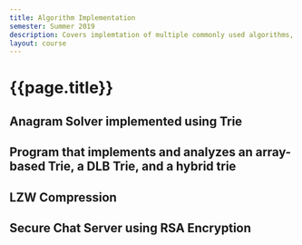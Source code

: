 ```yaml
---
title: Algorithm Implementation
semester: Summer 2019
description: Covers implemtation of multiple commonly used algorithms, including sorting, searching, encryption, and compression.
layout: course
---
```


# {{page.title}}

## Anagram Solver implemented using Trie

## Program that implements and analyzes an array-based Trie, a DLB Trie, and a hybrid trie

## LZW Compression

## Secure Chat Server using RSA Encryption

